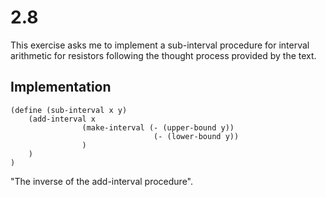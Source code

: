 # 2.8
This exercise asks me to implement a sub-interval procedure for interval arithmetic for resistors following 
the thought process provided by the text.

## Implementation
``` racket
(define (sub-interval x y)
    (add-interval x 
                (make-interval (- (upper-bound y))
                                (- (lower-bound y))
                )
    )
)
```

"The inverse of the add-interval procedure".

